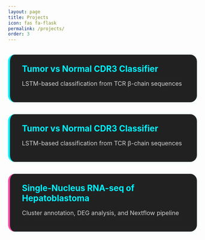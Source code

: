 ```yaml
---
layout: page
title: Projects
icon: fas fa-flask
permalink: /projects/
order: 3
---
```


<div class="project-entry" onclick="toggleProjectDetails(this)" style="background: #212121; border-left: 5px solid #00f2ff;">
  <div class="project-info">
    <div class="project-title">Tumor vs Normal CDR3 Classifier</div>
    <p class="project-subtitle">LSTM-based classification from TCR β-chain sequences</p>
    <div class="project-details">
      <p>This deep learning project predicts tumor vs normal tissue from TCR repertoires using LSTM. It’s containerized with Docker and pipeline-managed with Nextflow for full reproducibility.</p>
      <p><strong>Tech Stack:</strong> <span class="badge">PyTorch</span> <span class="badge">Nextflow</span> <span class="badge">Docker</span> <span class="badge">JSONL</span></p>
      <a href="https://github.com/yourusername/yourproject" target="_blank">🔗 View on GitHub</a>
    </div>
  </div>
</div>

<div class="project-entry" onclick="toggleProjectDetails(this)" style="background: #212121; border-left: 5px solid #00f2ff;">
  <div class="project-info">
    <div class="project-title">Tumor vs Normal CDR3 Classifier</div>
    <p class="project-subtitle">LSTM-based classification from TCR β-chain sequences</p>
    <div class="project-details">
      <p>This deep learning project predicts tumor vs normal tissue from TCR repertoires using LSTM. It’s containerized with Docker and pipeline-managed with Nextflow for full reproducibility.</p>
      <p><strong>Tech Stack:</strong> <span class="badge">PyTorch</span> <span class="badge">Nextflow</span> <span class="badge">Docker</span> <span class="badge">JSONL</span></p>
      <a href="https://github.com/yourusername/project1" target="_blank">🔗 View on GitHub</a>
    </div>
  </div>
</div>

<div class="project-entry" onclick="toggleProjectDetails(this)" style="background: #212121; border-left: 5px solid #ff4da6;">
  <div class="project-info">
    <div class="project-title">Single-Nucleus RNA-seq of Hepatoblastoma</div>
    <p class="project-subtitle">Cluster annotation, DEG analysis, and Nextflow pipeline</p>
    <div class="project-details">
      <p>This single-nucleus RNA-seq project analyzes tumor heterogeneity in hepatoblastoma using Seurat and Harmony. It includes custom scripts for cell type annotation and differential expression.</p>
      <p><strong>Tech Stack:</strong> <span class="badge">Seurat</span> <span class="badge">Nextflow</span> <span class="badge">Docker</span> <span class="badge">R</span></p>
      <a href="https://github.com/yourusername/project2" target="_blank">🔗 View on GitHub</a>
    </div>
  </div>
</div>


<style>
.project-entry {
  display: flex;
  flex-direction: column;
  background: #1f1f1f;
  margin: 2rem 0;
  padding: 1.5rem 2rem;
  border-radius: 18px;
  box-shadow: 0 0 12px rgba(0, 255, 255, 0.08);
  transition: transform 0.3s ease, max-height 0.5s ease;
  cursor: pointer;
  overflow: hidden;
  max-height: 160px;
  color: #ffffff;
}

.project-entry:hover {
  transform: scale(1.01);
  box-shadow: 0 0 20px rgba(0, 255, 255, 0.3);
}

.project-title {
  font-size: 1.4rem;
  font-weight: bold;
  color: #00f2ff;
}

.project-subtitle {
  font-size: 1rem;
  opacity: 0.8;
}

.project-details {
  margin-top: 1rem;
  display: none;
  opacity: 0;
  transition: opacity 0.3s ease;
}

.project-entry.expanded {
  max-height: 600px;
  background: #292929;
}

.project-entry.expanded .project-details {
  display: block;
  opacity: 1;
}

.badge {
  background-color: #00f2ff;
  color: #000;
  padding: 0.2em 0.6em;
  border-radius: 12px;
  font-size: 0.75rem;
  margin-right: 0.5em;
}
</style>

<script>
function toggleProjectDetails(card) {
  card.classList.toggle("expanded");
}
</script>

